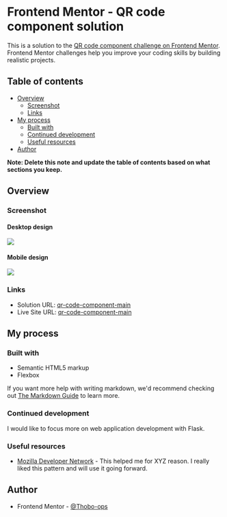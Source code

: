 # Frontend Mentor - QR code component solution

This is a solution to the [QR code component challenge on Frontend Mentor](https://www.frontendmentor.io/challenges/qr-code-component-iux_sIO_H). Frontend Mentor challenges help you improve your coding skills by building realistic projects. 

## Table of contents

- [Overview](#overview)
  - [Screenshot](#screenshot)
  - [Links](#links)
- [My process](#my-process)
  - [Built with](#built-with)
  - [Continued development](#continued-development)
  - [Useful resources](#useful-resources)
- [Author](#author)

**Note: Delete this note and update the table of contents based on what sections you keep.**

## Overview

### Screenshot

#### Desktop design
![](.screenshots/desktop-screenshot.png)

#### Mobile design
![](.screenshots/mobile-screenshot.png)

### Links

- Solution URL: [qr-code-component-main](https://github.com/Thobo-Gaboipewe/qr-code-component-main)
- Live Site URL: [qr-code-component-main](https://https://qr-code-component-main-t.netlify.app/)

## My process

### Built with

- Semantic HTML5 markup
- Flexbox

If you want more help with writing markdown, we'd recommend checking out [The Markdown Guide](https://www.markdownguide.org/) to learn more.

### Continued development

I would like to focus more on web application development with Flask.


### Useful resources

- [Mozilla Developer Network](https://www.example.com) - This helped me for XYZ reason. I really liked this pattern and will use it going forward.

## Author

- Frontend Mentor - [@Thobo-ops](https://www.frontendmentor.io/profile/Thobo-ops)